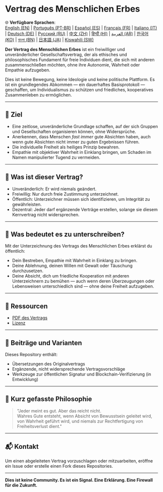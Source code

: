 
# Vertrag des Menschlichen Erbes

🌐 **Verfügbare Sprachen**:  
[English (EN)](./README.md) | [Português (PT-BR)](./README_pt-BR.md) | [Español (ES)](./README_es.md) | [Français (FR)](./README_fr.md) | [Italiano (IT)](./README_it.md) | [Deutsch (DE)](./README_de.md) | [Русский (RU)](./README_ru.md) | [中文 (ZH)](./README_zh.md) | [हिन्दी (HI)](./README_hi.md) | [العربية (AR)](./README_ar.md) | [한국어 (KO)](./README_ko.md) | [বাংলা (BN)](./README_bn.md) | [日本語 (JA)](./README_ja.md) | [Kiswahili (SW)](./README_sw.md)

**Der Vertrag des Menschlichen Erbes** ist ein freiwilliger und unveränderlicher Gesellschaftsvertrag, der als ethisches und philosophisches Fundament für freie Individuen dient, die sich mit anderen zusammenschließen möchten, ohne ihre Autonomie, Wahrheit oder Empathie aufzugeben.

Dies ist keine Bewegung, keine Ideologie und keine politische Plattform. Es ist ein grundlegendes Abkommen — ein dauerhaftes Basisprotokoll — geschaffen, um Individualismus zu schützen und friedliches, kooperatives Zusammenleben zu ermöglichen.

---

## 🌱 Ziel

- Eine zeitlose, unveränderliche Grundlage schaffen, auf der sich Gruppen und Gesellschaften organisieren können, ohne Widersprüche.
- Anerkennen, dass Menschen *fast immer* gute Absichten haben, auch wenn gute Absichten nicht immer zu guten Ergebnissen führen.
- Die individuelle Freiheit als heiliges Prinzip bewahren.
- Empathie mit objektiver Wahrheit in Einklang bringen, um Schaden im Namen manipulierter Tugend zu vermeiden.

---

## 📜 Was ist dieser Vertrag?

- Unveränderlich: Er wird niemals geändert.
- Freiwillig: Nur durch freie Zustimmung unterzeichnet.
- Öffentlich: Unterzeichner müssen sich identifizieren, um Integrität zu gewährleisten.
- Dezentral: Jeder darf ergänzende Verträge erstellen, solange sie diesem Kernvertrag nicht widersprechen.

---

## 🔏 Was bedeutet es zu unterschreiben?

Mit der Unterzeichnung des Vertrags des Menschlichen Erbes erklärst du öffentlich:

- Dein Bestreben, Empathie mit Wahrheit in Einklang zu bringen.
- Deine Ablehnung, deinen Willen mit Gewalt oder Täuschung durchzusetzen.
- Deine Absicht, dich um friedliche Kooperation mit anderen Unterzeichnern zu bemühen — auch wenn deren Überzeugungen oder Lebensweisen unterschiedlich sind — ohne deine Freiheit aufzugeben.

---

## 📎 Ressourcen

- [PDF des Vertrags](./Vertrag_des_Menschlichen_Erbes.pdf)
- [Lizenz](./LICENSE)

---

## 🤝 Beiträge und Varianten

Dieses Repository enthält:

- Übersetzungen des Originalvertrags
- Ergänzende, nicht widersprechende Vertragsvorschläge
- Werkzeuge zur öffentlichen Signatur und Blockchain-Verifizierung (in Entwicklung)

---

## 🧠 Kurz gefasste Philosophie

> "Jeder meint es gut. Aber das reicht nicht.  
> Wahres Gute entsteht, wenn Absicht von Bewusstsein geleitet wird,  
> von Wahrheit geführt wird, und niemals zur Rechtfertigung von Freiheitsverlust dient."

---

## 📬 Kontakt

Um einen abgeleiteten Vertrag vorzuschlagen oder mitzuarbeiten, eröffne ein Issue oder erstelle einen Fork dieses Repositories.

---

**Dies ist keine Community. Es ist ein Signal. Eine Erklärung. Eine Firewall für die Zukunft.**
